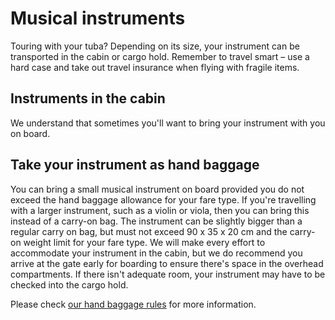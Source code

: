 # Musical instruments

Touring with your tuba? Depending on its size, your instrument can be transported in the cabin or cargo hold. Remember to travel smart – use a hard case and take out travel insurance when flying with fragile items.

## Instruments in the cabin

We understand that sometimes you'll want to bring your instrument with you on board.

## Take your instrument as hand baggage

You can bring a small musical instrument on board provided you do not exceed the hand baggage allowance for your fare type. If you're travelling with a larger instrument, such as a violin or viola, then you can bring this instead of a carry-on bag. The instrument can be slightly bigger than a regular carry on bag, but must not exceed 90 x 35 x 20 cm and the carry-on weight limit for your fare type. We will make every effort to accommodate your instrument in the cabin, but we do recommend you arrive at the gate early for boarding to ensure there's space in the overhead compartments. If there isn't adequate room, your instrument may have to be checked into the cargo hold.

Please check [our hand baggage rules](./handbaggage.md) for more information.
